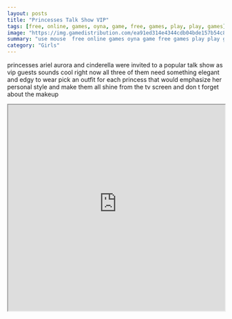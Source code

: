 ```yaml
---
layout: posts
title: "Princesses Talk Show VIP"
tags: [free, online, games, oyna, game, free, games, play, play, games]
image: "https://img.gamedistribution.com/ea91ed314e4344cdb04bde157b54c836.jpg"
summary: "use mouse  free online games oyna game free games play play games"
category: "Girls"
---
```


princesses ariel aurora and cinderella were invited to a popular talk show as vip guests sounds cool right now all three of them need something elegant and edgy to wear pick an outfit for each princess that would emphasize her personal style and make them all shine from the tv screen and don t forget about the makeup

<iframe width="100%" height="480px;" src="https://html5.gamedistribution.com/ea91ed314e4344cdb04bde157b54c836/"></iframe>